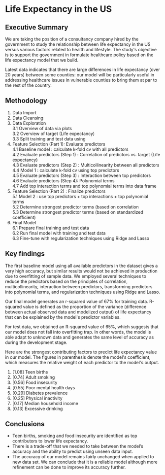 # Life Expectancy in the US

## Executive Summary
We are taking the position of a consultancy company hired by the government to study the relationship between life expectancy in the US versus various factors related to health and lifestyle. The study's objective is to support the government in formulate healthcare policy based on the life expectancy model that we build.

Latest data indicates that there are large differences in life expectancy (over 20 years) between some counties: our model will be particularly useful in addressing healthcare issues in vulnerable counties to bring them at par to the rest of the country.

## Methodology
1. Data Import
2. Data Cleansing
3. Data Exploration  
  3.1 Overview of data via plots  
  3.2 Overview of target (Life expectancy)  
  3.3 Split training and test data using 
4. Feature Selection (Part 1): Evaluate predictors  
  4.1 Baseline model : calculate k-fold cv with all predictors  
  4.2 Evaluate predictors (Step 1) : Correlation of predictors vs. target (Life expectancy)  
  4.3 Evaluate predictors (Step 2) : Multicollinearity between all predictors  
  4.4 Model 1 : calculate k-fold cv using top predictors  
  4.5 Evaluate predictors (Step 3) : Interaction between top predictors  
  4.6 Evaluate predictors (Step 4): Polynomial terms  
  4.7 Add top interaction terms and top polynomial terms into data frame  
5. Feature Selection (Part 2) : Finalize predictors  
  5.1 Model 2 : use top predictors + top interactions + top polynomial terms  
  5.2 Determine strongest predictor terms (based on correlation  
  5.3 Determine strongest predictor terms (based on standardized coefficient)  
6. Final Model  
  6.1 Prepare final training and test data  
  6.2 Run final model with training and test data  
  6.3 Fine-tune with regularization techniques using Ridge and Lasso  

## Key findings

The first baseline model using all available predictors in the dataset gives a very high accuracy, but similar results would not be achieved in production due to overfitting of sample data. We employed several techniques to reduce the predictors based on the principles of correlation, multicollinearity, interaction between predictors, transforming predictors into polynomial terms, and regularization techniques using Ridge and Lasso.

Our final model generates an r-squared value of 67% for training data. R-squared value is defined as the proportion of the variance (difference between actual observed data and modelized output) of life expectancy that can be explained by the model's predictor variables.

For test data, we obtained an R-squared value of 65%, which suggests that our model does not fall into overfitting trap. In other words, the model is able adapt to unknown data and generates the same level of accuracy as during the development stage.

Here are the strongest contributing factors to predict life expectancy value in our model. The figures in parenthesis denote the model's coefficient, which measures the relative weight of each predictor to the model's output.
1. [1.08] Teen births
2. [0.74] Adult smoking
3. [0.56] Food insecurity
4. [0.55] Poor mental health days
5. [0.29] Diabetes prevalence
6. [0.25] Physical inactivity
7. [0.17] Median household income
8. [0.13] Excessive drinking

## Conclusions
- Teen births, smoking and food insecurity are identified as top contributors to lower life expectancy.
- There is a trade-off that we needed to take between the model’s accuracy and the ability to predict using unseen data input.
- The accuracy of our model remains fairly unchanged when applied to new data set. We can conclude that it is a reliable model although more refinement can be done to improve its accuracy further.


